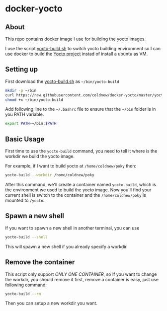 docker-yocto
=================

## About

This repo contains docker image I use for building the yocto images.

I use the script [yocto-build.sh](https://raw.githubusercontent.com/coldnew/docker-yocto/master/yocto-build.sh) to switch yocto building environment so I can use docker to build the [Yocto project](https://www.yoctoproject.org) instad of install a ubuntu as VM.

## Setting up

First download the [yocto-build.sh](https://raw.githubusercontent.com/coldnew/docker-yocto/master/yocto-build.sh) as `~/bin/yocto-build`

```sh
mkdir -p ~/bin
curl https://raw.githubusercontent.com/coldnew/docker-yocto/master/yocto-build.sh > ~/bin/yocto-build
chmod +x ~/bin/yocto-build
```

Add following line to the `~/.bashrc` file to ensure that the `~/bin` folder is in you PATH variable.

```sh
export PATH=~/bin:$PATH
```

## Basic Usage

First time to use the `yocto-build` command, you need to tell it where is the workdir we build the yocto image.

For example, if I want to build yocto at `/home/coldnew/poky` then:

```sh
yocto-build --workdir /home/coldnew/poky
```

After this command, we'll create a container named `yocto-build`, which is the environment we used to build the yocto image.
Now you'll find your current shell is switch to the container and the `/home/coldnew/poky` is mounted to `/yocto`.

## Spawn a new shell

If you want to spawn a new shell in another terminal, you can use

```sh
yocto-build --shell
```

This will spawn a new shell if you already specify a workdir.

## Remove the container

This script only support *ONLY ONE CONTAINER*, so If you want to change the workdir, you should remove it first, remove a container is easy, just use following command:

```sh
yocto-build --rm
```

Then you can setup a new workdir you want.
